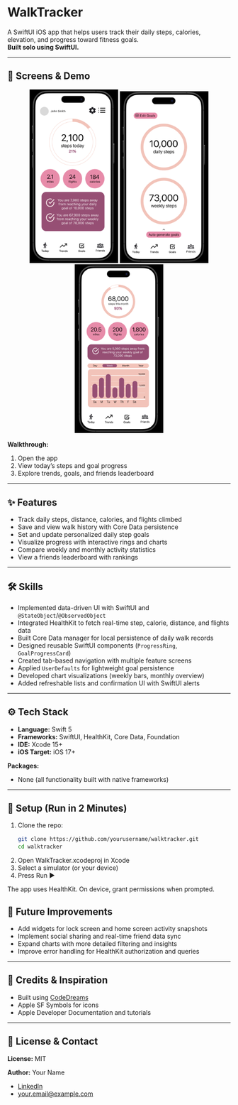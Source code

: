 # WalkTracker  
A SwiftUI iOS app that helps users track their daily steps, calories, elevation, and progress toward fitness goals.  
**Built solo using SwiftUI.**

---

## 📱 Screens & Demo  

<div align="center">
  <img src="screenshots/today.png" width="200"/>
  <img src="screenshots/goals.png" width="200"/>
  <img src="screenshots/trends.png" width="200"/>
</div>

**Walkthrough:**  
1. Open the app  
2. View today’s steps and goal progress  
3. Explore trends, goals, and friends leaderboard  

---

## ✨ Features  

- Track daily steps, distance, calories, and flights climbed  
- Save and view walk history with Core Data persistence  
- Set and update personalized daily step goals  
- Visualize progress with interactive rings and charts  
- Compare weekly and monthly activity statistics  
- View a friends leaderboard with rankings  

---

## 🛠 Skills  

- Implemented data-driven UI with SwiftUI and `@StateObject`/`@ObservedObject`  
- Integrated HealthKit to fetch real-time step, calorie, distance, and flights data  
- Built Core Data manager for local persistence of daily walk records  
- Designed reusable SwiftUI components (`ProgressRing`, `GoalProgressCard`)  
- Created tab-based navigation with multiple feature screens  
- Applied `UserDefaults` for lightweight goal persistence  
- Developed chart visualizations (weekly bars, monthly overview)  
- Added refreshable lists and confirmation UI with SwiftUI alerts  

---

## ⚙️ Tech Stack  

- **Language:** Swift 5  
- **Frameworks:** SwiftUI, HealthKit, Core Data, Foundation  
- **IDE:** Xcode 15+  
- **iOS Target:** iOS 17+  

**Packages:**  
- None (all functionality built with native frameworks)  

---

## 🚀 Setup (Run in 2 Minutes)  

1. Clone the repo:  
   ```bash
   git clone https://github.com/yourusername/walktracker.git
   cd walktracker
   ```
2. Open WalkTracker.xcodeproj in Xcode
3. Select a simulator (or your device)
4. Press Run ▶

The app uses HealthKit. On device, grant permissions when prompted.

## 🔮 Future Improvements  

- Add widgets for lock screen and home screen activity snapshots  
- Implement social sharing and real-time friend data sync  
- Expand charts with more detailed filtering and insights  
- Improve error handling for HealthKit authorization and queries  

---

## 🙏 Credits & Inspiration  

- Built using [CodeDreams](https://codedreams.app/)  
- Apple SF Symbols for icons  
- Apple Developer Documentation and tutorials  

---

## 📄 License & Contact  

**License:** MIT  

**Author:** Your Name  
- [LinkedIn](https://www.linkedin.com/in/yourprofile)  
- your.email@example.com  
